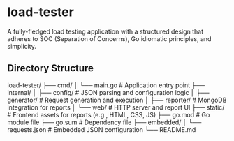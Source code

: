 # load-tester
A fully-fledged load testing application with a structured design that adheres to SOC (Separation of Concerns), Go idiomatic principles, and simplicity.


## Directory Structure ##
load-tester/
├── cmd/
│   └── main.go        # Application entry point
├── internal/
│   ├── config/        # JSON parsing and configuration logic
│   ├── generator/     # Request generation and execution
│   ├── reporter/      # MongoDB integration for reports
│   └── web/           # HTTP server and report UI
├── static/            # Frontend assets for reports (e.g., HTML, CSS, JS)
├── go.mod             # Go module file
├── go.sum             # Dependency file
├── embedded/
│   └── requests.json  # Embedded JSON configuration
└── README.md
